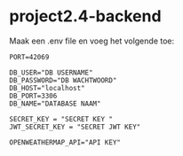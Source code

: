 # project2.4-backend

Maak een .env file en voeg het volgende toe:

```
PORT=42069

DB_USER="DB USERNAME"
DB_PASSWORD="DB WACHTWOORD"
DB_HOST="localhost"
DB_PORT=3306
DB_NAME="DATABASE NAAM"

SECRET_KEY = "SECRET KEY "
JWT_SECRET_KEY = "SECRET JWT KEY"

OPENWEATHERMAP_API="API KEY"
```
